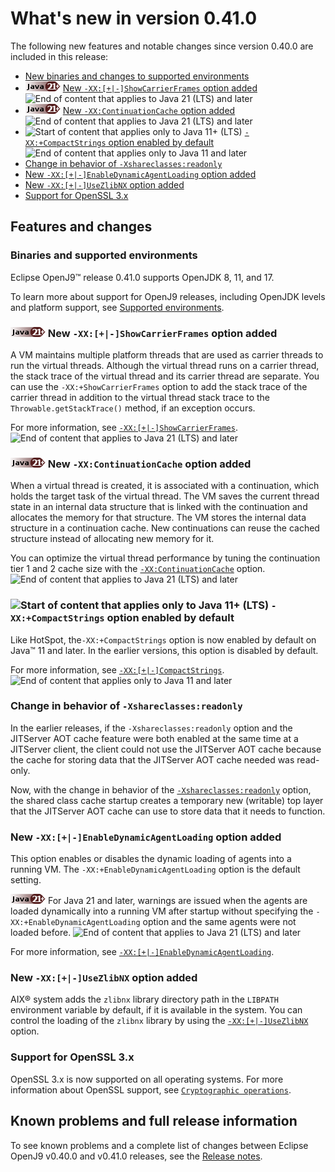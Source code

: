 <!--
* Copyright (c) 2017, 2023 IBM Corp. and others
*
* This program and the accompanying materials are made
* available under the terms of the Eclipse Public License 2.0
* which accompanies this distribution and is available at
* https://www.eclipse.org/legal/epl-2.0/ or the Apache
* License, Version 2.0 which accompanies this distribution and
* is available at https://www.apache.org/licenses/LICENSE-2.0.
*
* This Source Code may also be made available under the
* following Secondary Licenses when the conditions for such
* availability set forth in the Eclipse Public License, v. 2.0
* are satisfied: GNU General Public License, version 2 with
* the GNU Classpath Exception [1] and GNU General Public
* License, version 2 with the OpenJDK Assembly Exception [2].
*
* [1] https://www.gnu.org/software/classpath/license.html
* [2] https://openjdk.org/legal/assembly-exception.html
*
* SPDX-License-Identifier: EPL-2.0 OR Apache-2.0 OR GPL-2.0-only WITH Classpath-exception-2.0 OR GPL-2.0-only WITH OpenJDK-assembly-exception-1.0
-->

# What's new in version 0.41.0

The following new features and notable changes since version 0.40.0 are included in this release:

- [New binaries and changes to supported environments](#binaries-and-supported-environments)
- ![Start of content that applies to Java 21 (LTS) and later](cr/java21plus.png) [New `-XX:[+|-]ShowCarrierFrames` option added](#new-xx-showcarrierframes-option-added) ![End of content that applies to Java 21 (LTS) and later](cr/java_close_lts.png)
- ![Start of content that applies to Java 21 (LTS) and later](cr/java21plus.png) [New `-XX:ContinuationCache` option added](#new-xxcontinuationcache-option-added) ![End of content that applies to Java 21 (LTS) and later](cr/java_close_lts.png)
- ![Start of content that applies only to Java 11+ (LTS)](cr/java11plus.png) [`-XX:+CompactStrings` option enabled by default](#-xxcompactstrings-option-enabled-by-default) ![End of content that applies only to Java 11 and later](cr/java_close_lts.png)
- [Change in behavior of `-Xshareclasses:readonly`](#change-in-behavior-of-xshareclassesreadonly)
- [New `-XX:[+|-]EnableDynamicAgentLoading` option added](#new-xx-enabledynamicagentloading-option-added)
- [New `-XX:[+|-]UseZlibNX` option added](#new-xx-usezlibnx-option-added)
- [Support for OpenSSL 3.x](#support-for-openssl-3x)

## Features and changes

### Binaries and supported environments

Eclipse OpenJ9&trade; release 0.41.0 supports OpenJDK 8, 11, and 17.

To learn more about support for OpenJ9 releases, including OpenJDK levels and platform support, see [Supported environments](openj9_support.md).

### ![Start of content that applies to Java 21 (LTS) and later](cr/java21plus.png) New `-XX:[+|-]ShowCarrierFrames` option added

A VM maintains multiple platform threads that are used as carrier threads to run the virtual threads. Although the virtual thread runs on a carrier thread, the stack trace of the virtual thread and its carrier thread are separate. You can use the `-XX:+ShowCarrierFrames` option to add the stack trace of the carrier thread in addition to the virtual thread stack trace to the `Throwable.getStackTrace()` method, if an exception occurs.

For more information, see [`-XX:[+|-]ShowCarrierFrames`](xxshowcarrierframes.md). ![End of content that applies to Java 21 (LTS) and later](cr/java_close_lts.png)

### ![Start of content that applies to Java 21 (LTS) and later](cr/java21plus.png) New `-XX:ContinuationCache` option added

When a virtual thread is created, it is associated with a continuation, which holds the target task of the virtual thread. The VM saves the current thread state in an internal data structure that is linked with the continuation and allocates the memory for that structure. The VM stores the internal data structure in a continuation cache. New continuations can reuse the cached structure instead of allocating new memory for it.

You can optimize the virtual thread performance by tuning the continuation tier 1 and 2 cache size with the [`-XX:ContinuationCache`](xxcontinuationcache.md) option. ![End of content that applies to Java 21 (LTS) and later](cr/java_close_lts.png)

### ![Start of content that applies only to Java 11+ (LTS)](cr/java11plus.png) `-XX:+CompactStrings` option enabled by default

Like HotSpot, the`-XX:+CompactStrings` option is now enabled by default on Java&trade; 11 and later. In the earlier versions, this option is disabled by default.

For more information, see [`-XX:[+|-]CompactStrings`](xxcompactstrings.md). ![End of content that applies only to Java 11 and later](cr/java_close_lts.png)

### Change in behavior of `-Xshareclasses:readonly`

In the earlier releases, if the `-Xshareclasses:readonly` option and the JITServer AOT cache feature were both enabled at the same time at a JITServer client, the client could not use the JITServer AOT cache because the cache for storing data that the JITServer AOT cache needed was read-only.

Now, with the change in behavior of the [`-Xshareclasses:readonly`](xshareclasses.md#readonly) option, the shared class cache startup creates a temporary new (writable) top layer that the JITServer AOT cache can use to store data that it needs to function.

### New `-XX:[+|-]EnableDynamicAgentLoading` option added

This option enables or disables the dynamic loading of agents into a running VM. The `-XX:+EnableDynamicAgentLoading` option is the default setting.

![Start of content that applies to Java 21 (LTS) and later](cr/java21plus.png) For Java 21 and later, warnings are issued when the agents are loaded dynamically into a running VM after startup without specifying the `-XX:+EnableDynamicAgentLoading` option and the same agents were not loaded before. ![End of content that applies to Java 21 (LTS) and later](cr/java_close_lts.png)

For more information, see [`-XX:[+|-]EnableDynamicAgentLoading`](xxenabledynamicagentloading.md).

### New `-XX:[+|-]UseZlibNX` option added

AIX&reg; system adds the `zlibnx` library directory path in the `LIBPATH` environment variable by default, if it is available in the system. You can control the loading of the `zlibnx` library by using the [`-XX:[+|-]UseZlibNX`](xxusezlibnx.md) option.

### Support for OpenSSL 3.x

OpenSSL 3.x is now supported on all operating systems. For more information about OpenSSL support, see [`Cryptographic operations`](introduction.md#cryptographic-operations).

## Known problems and full release information

To see known problems and a complete list of changes between Eclipse OpenJ9 v0.40.0 and v0.41.0 releases, see the [Release notes](https://github.com/eclipse-openj9/openj9/blob/master/doc/release-notes/0.41/0.41.md).

<!-- ==== END OF TOPIC ==== version0.41.md ==== -->
